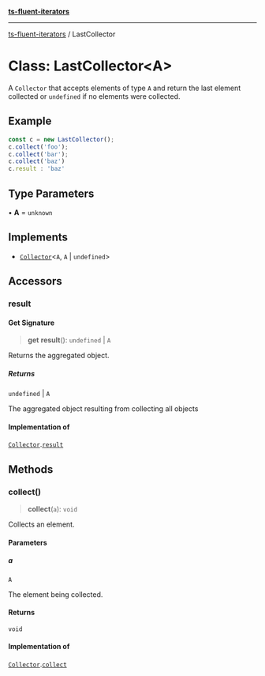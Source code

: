 [**ts-fluent-iterators**](../README.md)

---

[ts-fluent-iterators](../README.md) / LastCollector

# Class: LastCollector\<A\>

A `Collector` that accepts elements of type `A` and return the last element collected or `undefined` if no elements were collected.

## Example

```ts
const c = new LastCollector();
c.collect('foo');
c.collect('bar');
c.collect('baz')
c.result : 'baz'
```

## Type Parameters

• **A** = `unknown`

## Implements

- [`Collector`](../interfaces/Collector.md)\<`A`, `A` \| `undefined`\>

## Accessors

### result

#### Get Signature

> **get** **result**(): `undefined` \| `A`

Returns the aggregated object.

##### Returns

`undefined` \| `A`

The aggregated object resulting from collecting all objects

#### Implementation of

[`Collector`](../interfaces/Collector.md).[`result`](../interfaces/Collector.md#result)

## Methods

### collect()

> **collect**(`a`): `void`

Collects an element.

#### Parameters

##### a

`A`

The element being collected.

#### Returns

`void`

#### Implementation of

[`Collector`](../interfaces/Collector.md).[`collect`](../interfaces/Collector.md#collect)

